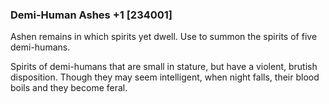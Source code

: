 ### Demi-Human Ashes +1 [234001]

Ashen remains in which spirits yet dwell. Use to summon the spirits of five demi-humans.

Spirits of demi-humans that are small in stature, but have a violent, brutish disposition. Though they may seem intelligent, when night falls, their blood boils and they become feral.
